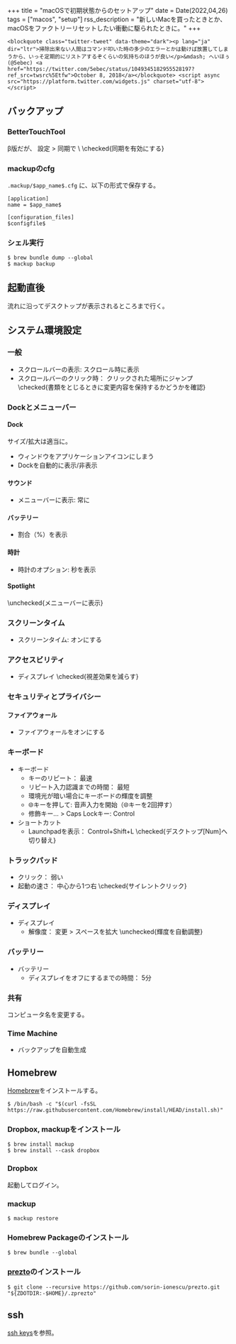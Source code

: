 +++
title = "macOSで初期状態からのセットアップ"
date = Date(2022,04,26)
tags = ["macos", "setup"]
rss_description = "新しいMacを買ったときとか、macOSをファクトリーリセットしたい衝動に駆られたときに。"
+++

~~~
<blockquote class="twitter-tweet" data-theme="dark"><p lang="ja" dir="ltr">掃除出来ない人間はコマンド叩いた時の多少のエラーとかは動けば放置してしまうから、いっそ定期的にリストアするぞくらいの気持ちのほうが良い</p>&mdash; へいほぅ (@5ebec) <a href="https://twitter.com/5ebec/status/1049345182955528197?ref_src=twsrc%5Etfw">October 8, 2018</a></blockquote> <script async src="https://platform.twitter.com/widgets.js" charset="utf-8"></script>
~~~

<!-- textlint-disable ja-technical-writing/ja-no-mixed-period -->
<!-- textlint-disable ja-technical-writing/no-doubled-joshi -->

## バックアップ
### BetterTouchTool
β版だが、 設定 > 同期で \\
\checked{同期を有効にする}

### mackupのcfg
`.mackup/$app_name$.cfg` に、以下の形式で保存する。
```
[application]
name = $app_name$

[configuration_files]
$configfile$
```

### シェル実行
```shell
$ brew bundle dump --global
$ mackup backup
```

## 起動直後
流れに沿ってデスクトップが表示されるところまで行く。

## システム環境設定

### 一般
* スクロールバーの表示: スクロール時に表示
* スクロールバーのクリック時： クリックされた場所にジャンプ
\checked{書類をとじるときに変更内容を保持するかどうかを確認}

### Dockとメニューバー
#### Dock
サイズ/拡大は適当に。
* ウィンドウをアプリケーションアイコンにしまう
* Dockを自動的に表示/非表示

#### サウンド
* メニューバーに表示: 常に

#### バッテリー
* 割合（%）を表示

#### 時計
* 時計のオプション: 秒を表示

#### Spotlight
\unchecked{メニューバーに表示}

### スクリーンタイム
* スクリーンタイム: オンにする

### アクセスビリティ
* ディスプレイ
\checked{視差効果を減らす}

### セキュリティとプライバシー
#### ファイアウォール
  * ファイアウォールをオンにする

### キーボード
* キーボード
  * キーのリピート： 最速
  * リピート入力認識までの時間： 最短
  * 環境光が暗い場合にキーボードの輝度を調整
  * 🌐キーを押して: 音声入力を開始（🌐キーを2回押す）
  * 修飾キー… > Caps Lockキー: Control
* ショートカット
  * Launchpadを表示： Control+Shift+L
  \checked{デスクトップ[Num]へ切り替え}

### トラックパッド
* クリック： 弱い
* 起動の速さ： 中心から1つ右
\checked{サイレントクリック}

### ディスプレイ
* ディスプレイ
  * 解像度： 変更 > スペースを拡大
  \unchecked{輝度を自動調整}

### バッテリー
* バッテリー
  * ディスプレイをオフにするまでの時間： 5分

### 共有
コンピュータ名を変更する。

### Time Machine
* バックアップを自動生成

## Homebrew
[Homebrew](https://brew.sh/)をインストールする。
```shell
$ /bin/bash -c "$(curl -fsSL https://raw.githubusercontent.com/Homebrew/install/HEAD/install.sh)"
```

### Dropbox, mackupをインストール
```shell
$ brew install mackup
$ brew install --cask dropbox
```

### Dropbox
起動してログイン。

### mackup
```shell
$ mackup restore
```

### Homebrew Packageのインストール
```shell
$ brew bundle --global
```

### [prezto](https://github.com/sorin-ionescu/prezto)のインストール
```shell
$ git clone --recursive https://github.com/sorin-ionescu/prezto.git "${ZDOTDIR:-$HOME}/.zprezto"
```

## ssh
[ssh keys](/posts/ssh-keys/)を参照。
